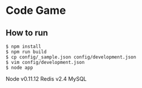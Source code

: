 # Code Game

## How to run

    $ npm install
    $ npm run build
    $ cp config/_sample.json config/development.json
    $ vim config/development.json
    $ node app



Node v0.11.12
Redis v2.4
MySQL

